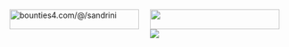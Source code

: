 <div style="display: flex;">
  <div style="flex: 1; padding-right: 10px; padding-left: 10px; padding-top: 10px">
    <a href="https://app.bounties4.com/@/sandrini" target="_blank">
      <img title="bounties4.com/@/sandrini" alt="bounties4.com/@/sandrini" src="https://storage.googleapis.com/profile_avatar/production/65248a67b44ac841dd97d23a/1696894280318_badge.png" width="100%" />
    </a>
  </div>
  <div style="flex: 1; padding-left: 10px; padding-right: 10px; padding-top: 10px">
    <img src="https://github-readme-stats.vercel.app/api/top-langs/?username=pedrosandrini&layout=compact&langs_count=7&theme=tokyonight" width="100%" />
     <img src="https://github-readme-stats.vercel.app/api?username=pedrosandrini&show_icons=true&theme=tokyonight&include_all_commi    ts=true&count_private=true"/>
  </div>
</div>

